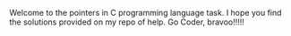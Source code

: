 Welcome to the pointers in C programming language task. I hope you find the solutions provided on my repo of help. Go Coder, bravoo!!!!!
